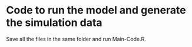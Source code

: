 # Code to run the model and generate the simulation data

Save all the files in the same folder and run Main-Code.R.
